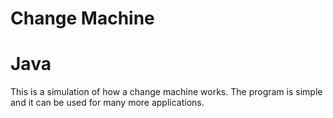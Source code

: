 # Change Machine
# Java
This is a simulation of how a change machine works. The program is simple and it can be used for many more applications.
